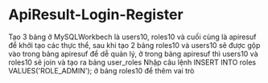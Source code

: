 # ApiResult-Login-Register
Tạo 3 bảng ở MySQLWorkbech là users10, roles10 và cuối cùng là apiresuf để khởi tạo các thực thể, sau khi tạo 2 bảng roles10 và users10 sẽ được gộp vào trong bảng apiresuf để dễ quản lý, ở trong bảng apiresuf thì users10 và roles10 sẽ join và tạo ra bảng user_roles
Nhập câu lệnh INSERT INTO roles VALUES('ROLE_ADMIN'); ở bảng roles10 để thêm vai trò

